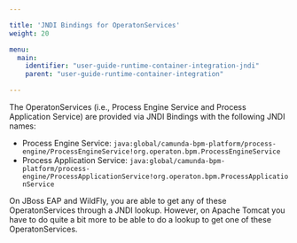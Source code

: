 ```yaml
---

title: 'JNDI Bindings for OperatonServices'
weight: 20

menu:
  main:
    identifier: "user-guide-runtime-container-integration-jndi"
    parent: "user-guide-runtime-container-integration"

---
```


The OperatonServices (i.e., Process Engine Service and Process Application Service) are provided via JNDI Bindings with the following JNDI names:

* Process Engine Service: `java:global/camunda-bpm-platform/process-engine/ProcessEngineService!org.operaton.bpm.ProcessEngineService`
* Process Application Service: `java:global/camunda-bpm-platform/process-engine/ProcessApplicationService!org.operaton.bpm.ProcessApplicationService`

On JBoss EAP and WildFly, you are able to get any of these OperatonServices through a JNDI lookup.
However, on Apache Tomcat you have to do quite a bit more to be able to do a lookup to get one of these OperatonServices.
